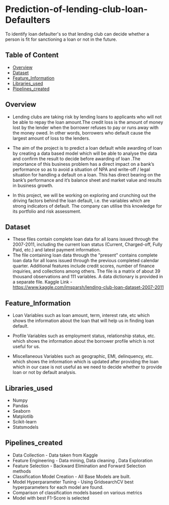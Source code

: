 # Prediction-of-lending-club-loan-Defaulters
To identify loan defaulter's so that lending club can decide whether a person is fit for sanctioning a loan or not in the future.


## Table of Content
  * [Overview](#overview)
  * [Dataset](#Dataset)
  * [Feature_Information](#Feature_Information)
  * [Libraries_used](#Libraries_used)
  * [Pipelines_created](#Pipelines_created)




## Overview

* Lending clubs are taking risk by lending loans to applicants who will not be able to repay the loan amount.The credit loss is the amount of money lost by the lender when the borrower refuses to pay or runs away with the money owed. In other words, borrowers who default cause the largest amount of loss to the lenders.

* The aim of the project is to predict a loan default while awarding of loan by creating a data based model which will be able to analyse the data and confirm the result to decide before awarding of loan .The importance of this business problem has a direct impact on a bank’s performance so as to avoid a situation of NPA and write-off / legal situation for handling a default on a loan. This has direct bearing on the bank’s performance and it’s balance sheet and market value and results in business growth.

* In this project, we will be working on exploring and crunching out the driving factors behind the loan default, i.e. the variables which are strong indicators of default. The company can utilise this knowledge for its portfolio and risk assessment.

## Dataset

* These files contain complete loan data for all loans issued through the 2007-2011, including the current loan status (Current, Charged-off, Fully Paid, etc.) and latest payment information. 
* The file containing loan data through the "present" contains complete loan data for all loans issued through the previous completed calendar quarter. Additional features include credit scores, number of finance inquiries, and collections among others. The file is a matrix of about 39 thousand observations and 111 variables. A data dictionary is provided in a separate file.
Kaggle Link - https://www.kaggle.com/imsparsh/lending-club-loan-dataset-2007-2011

## Feature_Information
* Loan Variables such as loan amount, term, interest rate, etc which shows the information about the loan that will help us in finding loan default.

* Profile Variables such as employment status, relationship status, etc. which shows the information about the borrower profile which is not useful for us.

* Miscellaneous Variables such as geographic, EMI, delinquency, etc. which shows the information which is updated after providing the loan which in our case is not useful as we    need to decide whether to provide loan or not by default analysis.

## Libraries_used
* Numpy
* Pandas
* Seaborn
* Matplotlib
* Scikit-learn
* Statsmodels

## Pipelines_created
* Data Collection - Data taken from Kaggle
* Feature Engineering - Data mining, Data cleaning , Data Exploration
* Feature Selection  - Backward Elimination and Forward Selection methods
* Classification Model Creation - All Base Models are built.
* Model Hyperparameter Tuning  - Using GridsearchCV best hyperparameters for each model are found.
* Comparison of classification models based on various metrics
* Model with best F1-Score is selected




